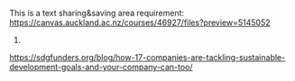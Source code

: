This is a text sharing&saving area
requirement:
https://canvas.auckland.ac.nz/courses/46927/files?preview=5145052

1.
https://sdgfunders.org/blog/how-17-companies-are-tackling-sustainable-development-goals-and-your-company-can-too/

